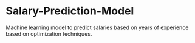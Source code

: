 # Salary-Prediction-Model
Machine learning model to predict salaries based on years of experience based on optimization techniques.
